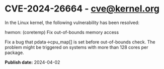 # CVE-2024-26664 - cve@kernel.org

In the Linux kernel, the following vulnerability has been resolved:

hwmon: (coretemp) Fix out-of-bounds memory access

Fix a bug that pdata->cpu_map[] is set before out-of-bounds check.
The problem might be triggered on systems with more than 128 cores per
package.

**Publish date:** 2024-04-02
